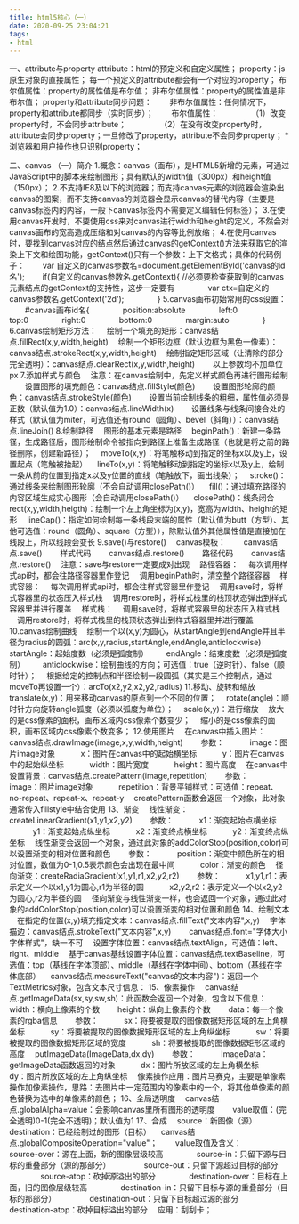 ```yaml
---
title: html5核心（一）
date: 2020-09-25 23:04:21
tags:
- html
---
```

一、attribute与property
attribute：html的预定义和自定义属性；
property：js原生对象的直接属性；
每一个预定义的attribute都会有一个对应的property；
布尔值属性：property的属性值是布尔值；
非布尔值属性：property的属性值是非布尔值；
property和attribute同步问题：
&#8195;&#8195;非布尔值属性：任何情况下，property和attribute都同步（实时同步）；
&#8195;&#8195;布尔值属性：
&#8195;&#8195;&#8195;&#8195;（1）改变property时，不会同步attribute；
&#8195;&#8195;&#8195;&#8195;（2）在没有改变property时，attribute会同步property；一旦修改了property，attribute不会同步property；
*浏览器和用户操作也只识别property；

二、canvas
（一）简介
1.概念：canvas（画布），是HTML5新增的元素，可通过JavaScript中的脚本来绘制图形；具有默认的width值（300px）和height值（150px）；
2.不支持IE8及以下的浏览器；而支持canvas元素的浏览器会渲染出canvas的图案，而不支持canvas的浏览器会显示canvas的替代内容（主要是canvas标签内的内容，一般下canvas标签内不需要定义编辑任何标签）；
3.在使用canvas开发时，不要使用css来对canvas进行width和height的定义，不然会对canvas画布的宽高造成压缩和对canvas的内容等比例放缩；
4.在使用canvas时，要找到canvas对应的结点然后通过canvas的getContext()方法来获取它的渲染上下文和绘图功能，getContext()只有一个参数：上下文格式；具体的代码例子：
&#8195;&#8195;var 自定义的canvas参数名=document.getElementById('canvas的id名');
&#8195;&#8195;if(自定义的canvas参数名.getContext){  //必须要检查获取到的canvas元素结点的getContext的支持性，这步一定要有
&#8195;&#8195;&#8195;&#8195;var ctx=自定义的canvas参数名.getContext('2d');
&#8195;&#8195;&#8195;&#8195;}
5.canvas画布初始常用的css设置：
&#8195;&#8195;#canvas画布id名{
&#8195;&#8195;&#8195;&#8195;position:absolute
&#8195;&#8195;&#8195;&#8195;left:0
&#8195;&#8195;&#8195;&#8195;top:0
&#8195;&#8195;&#8195;&#8195;right:0
&#8195;&#8195;&#8195;&#8195;bottom:0
&#8195;&#8195;&#8195;&#8195;margin:auto
&#8195;&#8195;&#8195;&#8195;}
6.canvas绘制矩形方法：
&#8195;绘制一个填充的矩形：canvas结点.fillRect(x,y,width,height)
&#8195;绘制一个矩形边框（默认边框为黑色一像素）：canvas结点.strokeRect(x,y,width,height)
&#8195;绘制指定矩形区域（让清除的部分完全透明）：canvas结点.clearRect(x,y,width,height)
&#8195;&#8195;以上参数均不加单位px
7.添加样式与颜色
&#8195;注意：在canvas绘制中，先定义样式颜色再进行图形绘制
&#8195;&#8195;设置图形的填充颜色：canvas结点.fillStyle(颜色)
&#8195;&#8195;设置图形轮廓的颜色：canvas结点.strokeStyle(颜色)
&#8195;&#8195;设置当前绘制线条的粗细，属性值必须是正数（默认值为1.0）：canvas结点.lineWidth(x)
&#8195;&#8195;设置线条与线条间接合处的样式（默认值为miter，可选值还有round（圆角）、bevel（斜角））：canvas结点.lineJoin()
8.绘制路径
&#8195;图形的基本元素是路径
&#8195;beginPath()：新建一条路径，生成路径后，图形绘制命令被指向到路径上准备生成路径（也就是将之前的路径删除，创建新路径）；
&#8195;moveTo(x,y)：将笔触移动到指定的坐标x以及y上，设置起点（笔触被抬起）
&#8195;lineTo(x,y)：将笔触移动到指定的坐标x以及y上，绘制一条从前的位置到指定x以及y位置的直线（笔触放下，画出线条）；
&#8195;stroke()：通过线条来绘制图形轮廓（不会自动调用closePath()）
&#8195;fill()：通过填充路径的内容区域生成实心图形（会自动调用closePath()）
&#8195;closePath()：线条闭合
&#8195;rect(x,y,width,heigth)：绘制一个左上角坐标为(x,y)，宽高为width、height的矩形
&#8195;lineCap()：指定如何绘制每一条线段末端的属性（默认值为butt（方型）、其他可选值：round（圆角）、square（方型）），除默认值外其他属性值是直接加在线段上，所以线段会变长
9.save()与restore()
&#8195;canvas模板：
&#8195;&#8195;canvas结点.save()
&#8195;&#8195;样式代码
&#8195;&#8195;canvas结点.restore()
&#8195;&#8195;路径代码
&#8195;&#8195;canvas结点.restore()
&#8195;注意：save与restore一定要成对出现
&#8195;路径容器：
&#8195;每次调用样式api时，都会往路径容器里作登记
&#8195;调用beginPath时，清空整个路径容器
&#8195;样式容器：
&#8195;每次调用样式api时，都会往样式容器里作登记
&#8195;调用save时，将样式容器里的状态压入样式栈
&#8195;调用restore时，将样式栈里的栈顶状态弹出到样式容器里并进行覆盖
&#8195;样式栈：
&#8195;调用save时，将样式容器里的状态压入样式栈
&#8195;调用restore时，将样式栈里的栈顶状态弹出到样式容器里并进行覆盖
10.canvas绘制曲线
&#8195;绘制一个以(x,y)为圆心，从startAngle到endAngle并且半径为radius的圆弧：arc(x,y,radius,startAngle,endAngle,anticlockwise)
&#8195;&#8195;startAngle：起始度数（必须是弧度制）
&#8195;&#8195;endAngle：结束度数（必须是弧度制）
&#8195;&#8195;anticlockwise：绘制曲线的方向；可选值：true（逆时针）、false（顺时针）；
&#8195;根据给定的控制点和半径绘制一段圆弧（其实是三个控制点，通过moveTo再设置一个）：arcTo(x2,y2,x2,y2,radius)
11.移动、旋转和缩放
&#8195;translate(x,y)：用来移动canvas的原点到一个不同的位置；
&#8195;rotate(angle)：顺时针方向旋转angle弧度（必须以弧度为单位）；
&#8195;scale(x,y)：进行缩放
&#8195;放大的是css像素的面积，画布区域内css像素个数变少；
&#8195;缩小的是css像素的面积，画布区域内css像素个数变多；
12.使用图片
&#8195;在canvas中插入图片：canvas结点.drawImage(image,x,y,width,height)
&#8195;&#8195;参数：
&#8195;&#8195;&#8195;image：图片image对象
&#8195;&#8195;&#8195;x：图片在canvas中的起始横坐标
&#8195;&#8195;&#8195;y：图片在canvas中的起始纵坐标
&#8195;&#8195;&#8195;width：图片宽度
&#8195;&#8195;&#8195;height：图片高度
&#8195;在canvas中设置背景：canvas结点.createPattern(image,repetition)
&#8195;&#8195;参数：
&#8195;&#8195;&#8195;image：图片image对象
&#8195;&#8195;&#8195;repetition：背景平铺样式：可选值：repeat、no-repeat、repeat-x、repeat-y
&#8195;createPattern函数会返回一个对象，此对象通常传入fillstyle中结合使用
13、渐变
&#8195;线性渐变：createLinearGradient(x1,y1,x2,y2)
&#8195;&#8195;参数：
&#8195;&#8195;&#8195;x1：渐变起始点横坐标
&#8195;&#8195;&#8195;y1：渐变起始点纵坐标
&#8195;&#8195;&#8195;x2：渐变终点横坐标
&#8195;&#8195;&#8195;y2：渐变终点纵坐标
&#8195;线性渐变会返回一个对象，通过此对象的addColorStop(position,color)可以设置渐变的相对位置和颜色
&#8195;&#8195;参数：
&#8195;&#8195;&#8195;position：渐变中颜色所在的相对位置，数值为0-1,0.5表示颜色会出现在最中间
&#8195;&#8195;&#8195;color：渐变的颜色
&#8195;径向渐变：createRadiaGradient(x1,y1,r1,x2,y2,r2)
&#8195;&#8195;参数：
&#8195;&#8195;&#8195;x1,y1,r1：表示定义一个以x1,y1为圆心,r1为半径的圆
&#8195;&#8195;&#8195;x2,y2,r2：表示定义一个以x2,y2为圆心,r2为半径的圆
&#8195;径向渐变与线性渐变一样，也会返回一个对象，通过此对象的addColorStop(position,color)可以设置渐变的相对位置和颜色
14、绘制文本
&#8195;在指定的位置(x,y)填充指定文本：canvas结点.fillText("文本内容",x,y)
&#8195;字体描边：canvas结点.strokeText("文本内容",x,y)
&#8195;&#8195;canvas结点.font="字体大小 字体样式"，缺一不可
&#8195;设置字体位置：canvas结点.textAlign，可选值：left、right、middle
&#8195;基于canvas基线设置字体位置：canvas结点.textBaseline，可选值：top（基线在字体顶部）、middle（基线在字体中间）、bottom（基线在字体底部）
&#8195;canvas结点.measureText("canvas的文本内容")：返回一个TextMetrics对象，包含文本尺寸信息：
15、像素操作
&#8195;canvas结点.getImageData(sx,sy,sw,sh)：此函数会返回一个对象，包含以下信息：
&#8195;&#8195;width：横向上像素的个数
&#8195;&#8195;height：纵向上像素的个数
&#8195;&#8195;data：每一个像素的rgba信息
&#8195;&#8195;参数：
&#8195;&#8195;&#8195;sx：将要被提取的图像数据矩形区域的左上角横坐标
&#8195;&#8195;&#8195;sy：将要被提取的图像数据矩形区域的左上角纵坐标
&#8195;&#8195;&#8195;sw：将要被提取的图像数据矩形区域的宽度
&#8195;&#8195;&#8195;sh：将要被提取的图像数据矩形区域的高度
&#8195;putImageData(ImageData,dx,dy)
&#8195;&#8195;参数：
&#8195;&#8195;&#8195;ImageData：getImageData函数返回的对象
&#8195;&#8195;&#8195;dx：图片所放区域的左上角横坐标
&#8195;&#8195;&#8195;dy：图片所放区域的左上角纵坐标
&#8195;像素操作应用：图片马赛克，主要是单像素操作加像素操作，思路：去图片中一定范围内的像素中的一个，将其他单像素的颜色替换为选中的单像素的颜色；
16、全局透明度
&#8195;canvas结点.globalAlpha=value：会影响canvas里所有图形的透明度
&#8195;&#8195;value取值：(完全透明)0-1(完全不透明)；默认值为1
17、合成
&#8195;source：新图像（源）
&#8195;destination：已经绘制过的图形（目标）
&#8195;canvas结点.globalCompositeOperation="value"；
&#8195;&#8195;value取值及含义：
&#8195;&#8195;&#8195;&#8195;source-over：源在上面，新的图像层级较高
&#8195;&#8195;&#8195;&#8195;source-in：只留下源与目标的重叠部分（源的那部分）
&#8195;&#8195;&#8195;&#8195;source-out：只留下源超过目标的部分
&#8195;&#8195;&#8195;&#8195;source-atop：砍掉源溢出的部分
&#8195;&#8195;&#8195;&#8195;destination-over：目标在上面，旧的图像层级较高
&#8195;&#8195;&#8195;&#8195;destination-in：只留下目标与源的重叠部分（目标的那部分）
&#8195;&#8195;&#8195;&#8195;destination-out：只留下目标超过源的部分
&#8195;&#8195;&#8195;&#8195;destination-atop：砍掉目标溢出的部分
&#8195;应用：刮刮卡；
